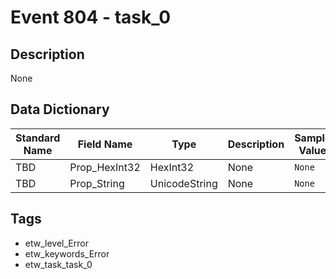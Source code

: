 # Event 804 - task_0

## Description
None

## Data Dictionary
|Standard Name|Field Name|Type|Description|Sample Value|
|---|---|---|---|---|
|TBD|Prop_HexInt32|HexInt32|None|`None`|
|TBD|Prop_String|UnicodeString|None|`None`|

## Tags
* etw_level_Error
* etw_keywords_Error
* etw_task_task_0